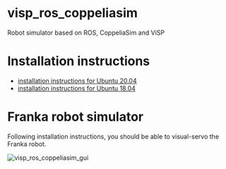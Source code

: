 # visp_ros_coppeliasim
Robot simulator based on ROS, CoppeliaSim and ViSP

# Installation instructions

- [installation instructions for Ubuntu 20.04](doc/install-ubuntu-20.04.md)
- [installation instructions for Ubuntu 18.04](doc/install-ubuntu-18.04.md)

# Franka robot simulator

Following installation instructions, you should be able to visual-servo the Franka robot.

![visp_ros_coppeliasim_gui](https://user-images.githubusercontent.com/1412746/112324358-01132a80-8cb3-11eb-84c9-458d8a9fbee1.jpg)
